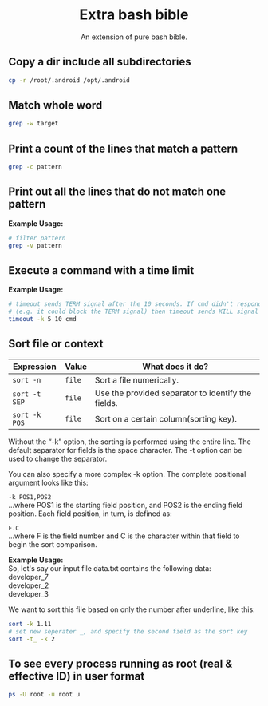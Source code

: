 <h1 align="center">Extra bash bible</h1> <p
align="center">An extension of pure bash bible.</p>

## Copy a dir include all subdirectories

```sh
cp -r /root/.android /opt/.android
```

## Match whole word

```sh
grep -w target
```

## Print a count of the lines that match a pattern

```sh
grep -c pattern
```

## Print out all the lines that do not match one pattern

**Example Usage:**
```sh
# filter pattern 
grep -v pattern
```

## Execute a command with a time limit

**Example Usage:**
```sh
# timeout sends TERM signal after the 10 seconds. If cmd didn't respond to TERM 
# (e.g. it could block the TERM signal) then timeout sends KILL signal after 5 more seconds.
timeout -k 5 10 cmd
```

## Sort file or context
| Expression       | Value  | What does it do? |
| ----------       | ------ | ---------------- |
| `sort -n`        | `file` | Sort a file numerically.
| `sort -t SEP`    | `file` | Use the provided separator to identify the fields.
| `sort -k POS`    | `file` | Sort on a certain column(sorting key).

Without the “-k” option, the sorting is performed using the entire line. The default separator for fields is the space character. The -t option can be used to change the separator.

You can also specify a more complex -k option. The complete positional argument looks like this:

`-k POS1,POS2`  
...where POS1 is the starting field position, and POS2 is the ending field position. Each field position, in turn, is defined as:

`F.C`  
...where F is the field number and C is the character within that field to begin the sort comparison.

**Example Usage:**  
So, let's say our input file data.txt contains the following data:  
developer_7  
developer_2  
developer_3  

We want to sort this file based on only the number after underline, like this:
```sh
sort -k 1.11
# set new seperater _, and specify the second field as the sort key 
sort -t_ -k 2
```

## To see every process running as root (real & effective ID) in user format

```sh
ps -U root -u root u
```